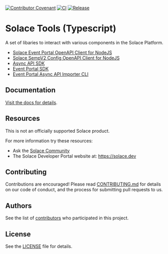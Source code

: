 [![Contributor Covenant](https://img.shields.io/badge/Contributor%20Covenant-v2.0%20adopted-ff69b4.svg)](CODE_OF_CONDUCT.md)
[![CI](https://github.com/SolaceLabs/solace-tools-typescript/actions/workflows/ci.yml/badge.svg)](https://github.com/SolaceLabs/solace-tools-typescript/actions/workflows/ci.yml)
[![Release](https://github.com/SolaceLabs/solace-tools-typescript/actions/workflows/release.yml/badge.svg)](https://github.com/SolaceLabs/solace-tools-typescript/actions/workflows/release.yml)


# Solace Tools (Typescript)

A set of libaries to interact with various components in the Solace Platform.

- [Solace Event Portal OpenAPI Client for NodeJS](./packages/ep-openapi-node)
- [Solace SempV2 Config OpenAPI Client for NodeJS](./packages/sempv2-config-openapi-node)
- [Async API SDK](./packages/ep-asyncapi)
- [Event Portal SDK](./packages/ep-sdk)
- [Event Portal Async API Importer CLI](./packages/ep-async-api-importer)

## Documentation

[Visit the docs for details](https://SolaceLabs.github.io/solace-tools-typescript/).


## Resources

This is not an officially supported Solace product.

For more information try these resources:

- Ask the [Solace Community](https://solace.community)
- The Solace Developer Portal website at: https://solace.dev

## Contributing

Contributions are encouraged! Please read [CONTRIBUTING.md](CONTRIBUTING.md) for details on our code of conduct, and the process for submitting pull requests to us.

## Authors

See the list of [contributors](https://github.com/SolaceLabs/solace-tools-typescript/graphs/contributors) who participated in this project.

## License

See the [LICENSE](LICENSE) file for details.
